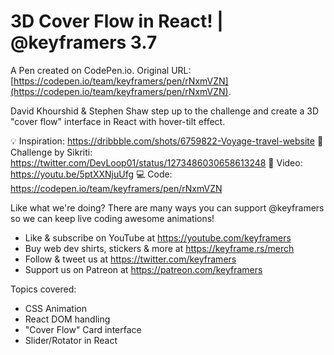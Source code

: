 # 3D Cover Flow in React! | @keyframers 3.7

A Pen created on CodePen.io. Original URL: [https://codepen.io/team/keyframers/pen/rNxmVZN](https://codepen.io/team/keyframers/pen/rNxmVZN).

David Khourshid & Stephen Shaw step up to the challenge and create a 3D "cover flow" interface in React with hover-tilt effect.

💡 Inspiration: https://dribbble.com/shots/6759822-Voyage-travel-website
🥊  Challenge by Sikriti: https://twitter.com/DevLoop01/status/1273486030658613248
🎥  Video: https://youtu.be/5ptXXNjuUfg
💻  Code: https://codepen.io/team/keyframers/pen/rNxmVZN

Like what we're doing? There are many ways you can support @keyframers so we can keep live coding awesome animations!

* Like & subscribe on YouTube at https://youtube.com/keyframers
* Buy web dev shirts, stickers & more at https://keyframe.rs/merch
* Follow & tweet us at https://twitter.com/keyframers
* Support us on Patreon at https://patreon.com/keyframers 

Topics covered:

* CSS Animation
* React DOM handling
* "Cover Flow" Card interface
* Slider/Rotator in React